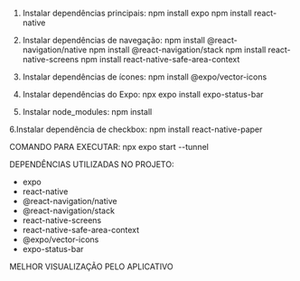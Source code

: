 1. Instalar dependências principais:
npm install expo
npm install react-native

2. Instalar dependências de navegação:
npm install @react-navigation/native
npm install @react-navigation/stack
npm install react-native-screens
npm install react-native-safe-area-context

3. Instalar dependências de ícones:
npm install @expo/vector-icons

4. Instalar dependências do Expo:
npx expo install expo-status-bar

5. Instalar node_modules:
npm install

6.Instalar dependẽncia de checkbox:
npm install react-native-paper

COMANDO PARA EXECUTAR:
npx expo start --tunnel

DEPENDÊNCIAS UTILIZADAS NO PROJETO:
- expo
- react-native
- @react-navigation/native
- @react-navigation/stack
- react-native-screens
- react-native-safe-area-context
- @expo/vector-icons
- expo-status-bar

MELHOR VISUALIZAÇÃO PELO APLICATIVO
